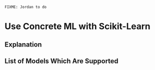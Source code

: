 ```{note}
FIXME: Jordan to do
```

# Use **Concrete ML** with Scikit-Learn

## Explanation

## List of Models Which Are Supported
